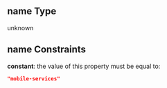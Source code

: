 ## name Type

unknown

## name Constraints

**constant**: the value of this property must be equal to:

```json
"mobile-services"
```
